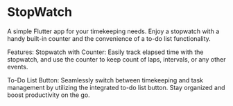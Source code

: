 # StopWatch
A simple Flutter app for your timekeeping needs. Enjoy a stopwatch with a handy built-in counter and the convenience of a to-do list functionality. 


Features:
Stopwatch with Counter: Easily track elapsed time with the stopwatch, and use the counter to keep count of laps, intervals, or any other events.



To-Do List Button: Seamlessly switch between timekeeping and task management by utilizing the integrated to-do list button. Stay organized and boost productivity on the go.
